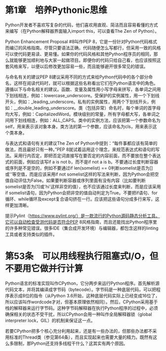 # 第1章　培养Pythonic思维


Python开发者不喜欢写复杂的代码，他们喜欢用直观、简洁而且容易看懂的方式来编写（在Python解释器界面输入import this，可以查看The Zen of Python）。


Python Enhancement Proposal #8叫作PEP 8，它是一份针对Python代码格式而编订的风格指南。尽管只要语法正确，代码随便怎么写都行，但采用一致的风格可以使代码更易读、更易懂。如果你的代码风格和其他Python程序员的相同，那么就能够更加顺利地与大家一起做项目。即便你的代码只给自己看，也应该按照这套风格来写，以便以后修改更加容易一些，而且能够避开很多常见的错误。


与命名有关的建议PEP 8建议采用不同的方式来给Python代码中的各个部分命名，这样在阅读代码时，就可以根据这些名称看出它们在Python语言中的角色。遵循以下与命名相关的建议。函数、变量及属性用小写字母来拼写，各单词之间用下划线相连，例如：lowercase_underscore。受保护的实例属性，用一个下划线开头，例如：_leading_underscore。私有的实例属性，用两个下划线开头，例如：__double_leading_underscore。类（包括异常）命名时，每个单词的首字母均大写，例如：CapitalizedWord。模块级别的常量，所有字母都大写，各单词之间用下划线相连，例如：ALL_CAPS。类中的实例方法，应该把第一个参数命名为self，用来表示该对象本身。类方法的第一个参数，应该命名为cls，用来表示这个类本身。


与表达式和语句有关的建议The Zen of Python中提到：“每件事都应该有简单的做法，而且最好只有一种。”PEP 8就试着运用这个理念，来规范表达式和语句的写法。采用行内否定，即把否定词直接写在要否定的内容前面，而不要放在整个表达式的前面，例如应该写if a is not b，而不是if not a is b。不要通过长度判断容器或序列是不是空的，例如不要通过if len(somelist) == 0判断somelist是否为[]或''等空值，而是应该采用if not somelist这样的写法来判断，因为Python会把空值自动评估为False。如果要判断容器或序列里面有没有内容（比如要判断somelist是否为[1]或'hi'这样非空的值），也不应该通过长度来判断，而是应该采用if somelist语句，因为Python会把非空的值自动判定为True。不要把if语句、for循环、while循环及except复合语句挤在一行。应该把这些语句分成多行来写，这样更加清晰。


提示Pylint（https://www.pylint.org/）是一款流行的Python源码静态分析工具。它可以自动检查受测代码是否符合PEP 8风格指南，而且还能找出Python程序里的许多种常见错误。很多IDE（集合成开发环境）与编辑器，都包含这样的linting工具或者支持类似的插件。



# 第53条　可以用线程执行阻塞式I/O，但不要用它做并行计算


Python语言的标准实现叫作CPython，它分两步来运行Python程序。首先解析源代码文本，并将其编译成字节码（bytecode）。字节码是一种底层代码，可以把程序表示成8位的指令（从Python 3.6开始，这种底层代码实际上已经变成16位了，所以应该叫作wordcode才对，但基本原理依然相同）。然后，CPython采用基于栈的解释器来运行字节码。这种字节码解释器在执行Python程序的过程中，必须确保相关的状态不受干扰，所以CPython会用一种叫作全局解释器锁（global interpreter lock，GIL）的机制来保证这一点。

若要CPython把多个核心充分利用起来，还是有一些办法的，但那些办法都不采用标准的Thread类（参见第64条），而且实现起来也需要大量的精力。既然有这么多限制，那Python还支持多线程干什么？这其实有两个原因。
